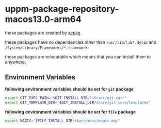 # uppm-package-repository-macos13.0-arm64

these packages are created by [xcpkg](https://github.com/leleliu008/xcpkg).

these packages have no dependencies other than `/usr/lib/lib*.dylib` and `/System/Library/Frameworks/*.framework`.

these packages are relocatable which means that you can install them to anywhere.

## Environment Variables

**following environment variables should be set for `git` package**

```bash
export GIT_EXEC_PATH="$GIT_INSTALL_DIR/libexec/git-core"
export GIT_TEMPLATE_DIR="$GIT_INSTALL_DIR/share/git-core/templates"
```

**following environment variables should be set for `file` package**

```bash
export MAGIC="$FILE_INSTALL_DIR/share/misc/magic.mgc"
```

